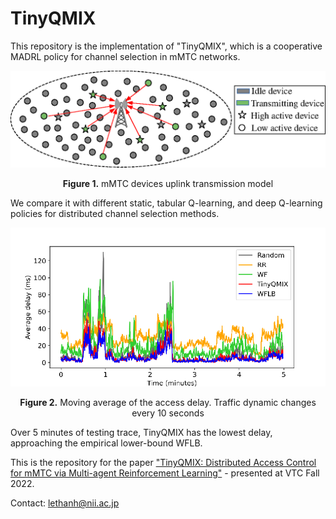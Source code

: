 # TinyQMIX

This repository is the implementation of "TinyQMIX", which is a cooperative MADRL policy for channel selection in mMTC networks.

<div align=center>
    <img width="700" src="images/model.png" alt="mmtc system model"/>
    <p><strong>Figure 1.</strong> mMTC devices uplink transmission model</p>
</div>

We compare it with different static, tabular Q-learning, and deep Q-learning policies for distributed channel selection methods.

<div align=center>
    <img width="700" src="images/moving_average_delay.png" alt="mean delay"/>
    <p><strong>Figure 2.</strong> Moving average of the access delay. Traffic dynamic changes every 10 seconds
</div>

Over 5 minutes of testing trace, TinyQMIX has the lowest delay, approaching the empirical lower-bound WFLB.

This is the repository for the paper ["TinyQMIX: Distributed Access Control for mMTC via Multi-agent Reinforcement Learning"](https://arxiv.org/abs/2211.11692) - presented at VTC Fall 2022.

Contact: lethanh@nii.ac.jp